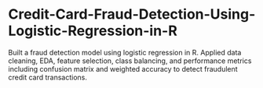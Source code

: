 # Credit-Card-Fraud-Detection-Using-Logistic-Regression-in-R
Built a fraud detection model using logistic regression in R. Applied data cleaning, EDA, feature selection, class balancing, and performance metrics including confusion matrix and weighted accuracy to detect fraudulent credit card transactions.
